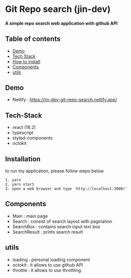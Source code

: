 # Git Repo search (jin-dev)

#### A simple repo search web application with github API

## Table of contents

- [Demo](#demo)
- [Tech Stack](#tech)
- [How to install](#installation)
- [Components](#components)
- [utils](#utils)

## Demo

- Netlify : https://jin-dev-git-repo-search.netlify.app/

## Tech-Stack

- react (18.2)
- typescript
- styled-components
- octokit

## Installation

to run my application, please follow steps below

```
1. yarn
2. yarn start
3. open a web browser and type 'http://localhost:3000/'
```

## Components

- Main : main page
- Search : consist of search layout with pagination
- SearchBox : contains search input text box
- SearchResult : prints search result

## utils

- loading : personal loading component
- octokit : it allows to use github API
- throttle : it allows to use throttling.
